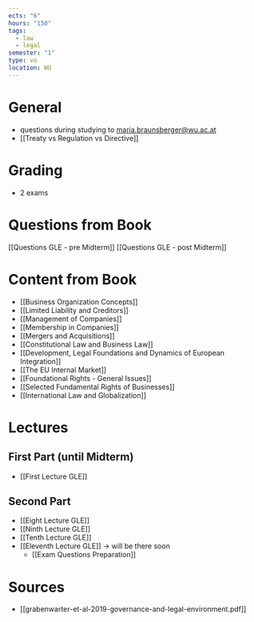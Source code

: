 ```yaml
---
ects: "6"
hours: "150"
tags:
  - law
  - legal
semester: "1"
type: vo
location: WU
---
```

# General
- questions during studying to maria.braunsberger@wu.ac.at
- [[Treaty vs Regulation vs Directive]]

# Grading
- 2 exams

# Questions from Book
[[Questions GLE - pre Midterm]]
[[Questions GLE - post Midterm]]

# Content from Book
- [[Business Organization Concepts]]
- [[Limited Liability and Creditors]]
- [[Management of Companies]]
- [[Membership in Companies]]
- [[Mergers and Acquisitions]]
- [[Constitutional Law and Business Law]]
- [[Development, Legal Foundations and Dynamics of European Integration]]
- [[The EU Internal Market]]
- [[Foundational Rights - General Issues]]
- [[Selected Fundamental Rights of Businesses]]
- [[International Law and Globalization]]
# Lectures
## First Part (until Midterm)
- [[First Lecture GLE]]
## Second Part
- [[Eight Lecture GLE]]
- [[Ninth Lecture GLE]]
- [[Tenth Lecture GLE]]
- [[Eleventh Lecture GLE]] -> will be there soon
	- [[Exam Questions Preparation]]
# Sources
- [[grabenwarter-et-al-2019-governance-and-legal-environment.pdf]]